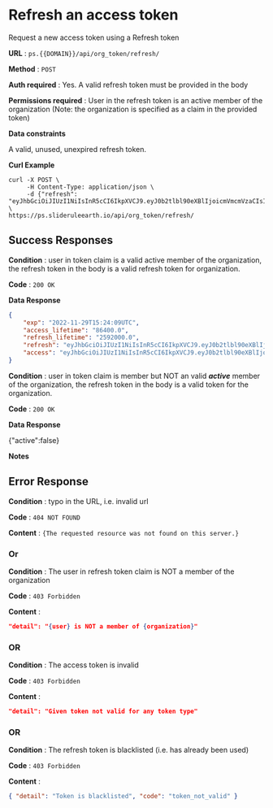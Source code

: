 # Refresh an access token 

Request a new access token using a Refresh token

**URL** : `ps.{{DOMAIN}}/api/org_token/refresh/`

**Method** : `POST`

**Auth required** : Yes. A valid refresh token must be provided in the body

**Permissions required** : User in the refresh token is an active member of the organization (Note: the organization is specified as a claim in the provided token)

**Data constraints**

A valid, unused, unexpired refresh token.

**Curl Example**

```
curl -X POST \
     -H Content-Type: application/json \
     -d {"refresh": "eyJhbGciOiJIUzI1NiIsInR5cCI6IkpXVCJ9.eyJ0b2tlbl90eXBlIjoicmVmcmVzaCIsImV4cCI6MTY3MDA3MzEyNSwiaWF0IjoxNjY3NDgxMTI112345678901234567890MzExZjE0M2VlODUyYjE4YWEyOWRkMzg3MCIsIm9yZ19uYW1lIjoiVW9mTURUZXN0IiwidXNlcl9uYW1lIjoiY2V1Z2FydGVibGFpciIsInVzZXJfaWQiOjN9.NW4mJUsm48oNK0iRqojNEiC0fyqm3GANAjcii3T41pE"} \
https://ps.slideruleearth.io/api/org_token/refresh/ 
```

## Success Responses

**Condition** : user in token claim is a valid active member of the organization, the refresh token in the body  is a valid refresh token for organization. 

**Code** : `200 OK`

**Data Response**

```json 
{
    "exp": "2022-11-29T15:24:09UTC",
    "access_lifetime": "86400.0",
    "refresh_lifetime": "2592000.0",
    "refresh": "eyJhbGciOiJIUzI1NiIsInR5cCI6IkpXVCJ9.eyJ0b2tlbl90eXBlIjoicmVmcmVzaCIsImV4cCI6MTY3MjI0MTA0OSwiaWF0IjoxNjY5NjQ5MDQ5LCJqdG123456789012345678901234567890ZTIwZTIyM2Q0OGZmMyIsIm9yZ19uYW1lIjoiVW9mTURUZXN0IiwidXNlcl9uYW1lIjoiY2V1Z2FydGVibGFpciIsInVzZXJfaWQiOjN9.hqbI18P8alQ1v2s0qun1NxOlou3QG0Ggd4vPmAotaZc",
    "access": "eyJhbGciOiJIUzI1NiIsInR5cCI6IkpXVCJ9.eyJ0b2tlbl90eXBlIjoiYWNjZXNzIiwiZXhwIjoxNjY5NzM1NDQ5LCJpYXQiOjE2Njk2NDkwNDksImp0aSI6IjJmODcwYjlkM2E4ZjQyNWE4ZjgxNzI2YTQ3YWUxN2Q0Iiwib3JnX25hbWUiOiJVb2ZNRFRlc3QiLCJ1c2VyX25hbWUiOiJjZXVnYXJ0ZWJsYWlyIiwidXNlcl9pZCI6M30.NX396fsa-FotYMctDVe0CSVRDs17Q5lVuoBPCWPkRhM"
}
```

**Condition** : user in token claim is member but NOT an valid ***active*** member of the organization, the refresh token in the body is a valid token for the organization. 

**Code** : `200 OK`

**Data Response**

{"active":false}

**Notes**


## Error Response

**Condition** : typo in the URL, i.e. invalid url

**Code** : `404 NOT FOUND`

**Content** : `{The requested resource was not found on this server.}`

 ### Or

 **Condition** : The user in refresh token claim is NOT a member of the organization

**Code** : `403 Forbidden`

 **Content** : 
 ```json
 "detail": "{user} is NOT a member of {organization}"
 ```
### OR
**Condition** : The access token is invalid

**Code** : `403 Forbidden`

 **Content** : 
 ```json
 "detail": "Given token not valid for any token type"
 ```

### OR

**Condition** : The refresh token is blacklisted (i.e. has already been used)

**Code** : `403 Forbidden`

 **Content** : 
 ```json
 { "detail": "Token is blacklisted", "code": "token_not_valid" }
 ```